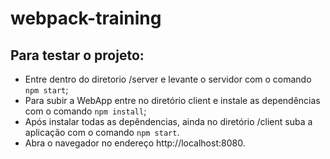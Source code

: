 # webpack-training

## Para testar o projeto:
- Entre dentro do diretorio /server e levante o servidor com o comando `npm start`;
- Para subir a WebApp entre no diretório client e instale as dependências com o comando `npm install`;
- Após instalar todas as depêndencias, ainda no diretório /client suba a aplicação com o comando `npm start`.
- Abra o navegador no endereço http://localhost:8080.
